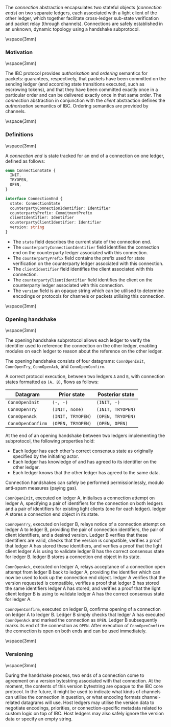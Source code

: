 The *connection* abstraction encapsulates two stateful objects (*connection ends*) on two separate ledgers, each associated with a light client of the other ledger, which together facilitate cross-ledger sub-state verification and packet relay (through channels). Connections are safely established in an unknown, dynamic topology using a handshake subprotocol. 

\vspace{3mm}

### Motivation

\vspace{3mm}

The IBC protocol provides *authorisation* and *ordering* semantics for packets: guarantees, respectively, that packets have been committed on the sending ledger (and according state transitions executed, such as escrowing tokens), and that they have been committed exactly once in a particular order and can be delivered exactly once in that same order. The *connection* abstraction in conjunction with the *client* abstraction  defines the *authorisation* semantics of IBC. Ordering semantics are provided by channels.

\vspace{3mm}

### Definitions

\vspace{3mm}

A *connection end* is state tracked for an end of a connection on one ledger, defined as follows:

```typescript
enum ConnectionState {
  INIT,
  TRYOPEN,
  OPEN,
}
```

```typescript
interface ConnectionEnd {
  state: ConnectionState
  counterpartyConnectionIdentifier: Identifier
  counterpartyPrefix: CommitmentPrefix
  clientIdentifier: Identifier
  counterpartyClientIdentifier: Identifier
  version: string
}
```

- The `state` field describes the current state of the connection end.
- The `counterpartyConnectionIdentifier` field identifies the connection end on the counterparty ledger associated with this connection.
- The `counterpartyPrefix` field contains the prefix used for state verification on the counterparty ledger associated with this connection.
- The `clientIdentifier` field identifies the client associated with this connection.
- The `counterpartyClientIdentifier` field identifies the client on the counterparty ledger associated with this connection.
- The `version` field is an opaque string which can be utilised to determine encodings or protocols for channels or packets utilising this connection.

\vspace{3mm}

### Opening handshake

\vspace{3mm}

The opening handshake subprotocol allows each ledger to verify the identifier used to reference the connection on the other ledger, enabling modules on each ledger to reason about the reference on the other ledger.

The opening handshake consists of four datagrams: `ConnOpenInit`, `ConnOpenTry`, `ConnOpenAck`, and `ConnOpenConfirm`.

A correct protocol execution, between two ledgers `A` and `B`, with connection states formatted as `(A, B)`, flows as follows:

| Datagram          | Prior state       | Posterior state   |
| ----------------- | ----------------- | ----------------- |
| `ConnOpenInit`    | `(-, -)`          | `(INIT, -)`       |
| `ConnOpenTry`     | `(INIT, none)`    | `(INIT, TRYOPEN)` |
| `ConnOpenAck`     | `(INIT, TRYOPEN)` | `(OPEN, TRYOPEN)` |
| `ConnOpenConfirm` | `(OPEN, TRYOPEN)` | `(OPEN, OPEN)`    |

At the end of an opening handshake between two ledgers implementing the subprotocol, the following properties hold:

- Each ledger has each other's correct consensus state as originally specified by the initiating actor.
- Each ledger has knowledge of and has agreed to its identifier on the other ledger.
- Each ledger knows that the other ledger has agreed to the same data.

Connection handshakes can safely be performed permissionlessly, modulo anti-spam measures (paying gas).

`ConnOpenInit`, executed on ledger A, initialises a connection attempt on ledger A, specifying a pair of identifiers
for the connection on both ledgers and a pair of identifiers for existing light clients (one for
each ledger). ledger A stores a connection end object in its state.

`ConnOpenTry`, executed on ledger B, relays notice of a connection attempt on ledger A to ledger B,
providing the pair of connection identifiers, the pair of client identifiers, and a desired version.
Ledger B verifies that these identifiers are valid, checks that the version is compatible, verifies
a proof that ledger A has stored these identifiers, and verifies a proof that the light client ledger A
is using to validate ledger B has the correct consensus state for ledger B. ledger B stores a connection
end object in its state.

`ConnOpenAck`, executed on ledger A, relays acceptance of a connection open attempt from ledger B back to ledger A,
providing the identifier which can now be used to look up the connection end object. ledger A verifies
that the version requested is compatible, verifies a proof that ledger B has stored the same identifiers
ledger A has stored, and verifies a proof that the light client ledger B is using to validate ledger A has the
correct consensus state for ledger A.

`ConnOpenConfirm`, executed on ledger B, confirms opening of a connection on ledger A to ledger B.
Ledger B simply checks that ledger A has executed `ConnOpenAck` and marked the connection as `OPEN`.
Ledger B subsequently marks its end of the connection as `OPEN`. After execution of `ConnOpenConfirm`
the connection is open on both ends and can be used immediately.

\vspace{3mm}

### Versioning

\vspace{3mm}

During the handshake process, two ends of a connection come to agreement on a version bytestring associated
with that connection. At the moment, the contents of this version bytestring are opaque to the IBC core protocol.
In the future, it might be used to indicate what kinds of channels can utilise the connection in question, or
what encoding formats channel-related datagrams will use. Host ledgers may utilise the version data
to negotiate encodings, priorities, or connection-specific metadata related to custom logic on top of IBC.
Host ledgers may also safely ignore the version data or specify an empty string.
